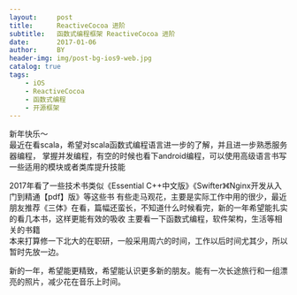 ```yaml
---
layout:     post
title:      ReactiveCocoa 进阶
subtitle:   函数式编程框架 ReactiveCocoa 进阶
date:       2017-01-06
author:     BY
header-img: img/post-bg-ios9-web.jpg
catalog: true
tags:
    - iOS
    - ReactiveCocoa
    - 函数式编程
    - 开源框架
---
```


新年快乐～  
最近在看scala，希望对scala函数式编程语言进一步的了解，并且进一步熟悉服务器编程， 掌握并发编程，有空的时候也看下android编程，可以使用高级语言书写一些适用的模块或者类库提升技能  
  
2017年看了一些技术书类似《Essential C++中文版》《Swifter》《Nginx开发从入门到精通【pdf】版》等这些书 有些走马观花，主要是实际工作中用的很少，最近朋友推荐《三体》在看，篇幅还蛮长，不知道什么时候看完，新的一年希望能扎实的看几本书，这样更能有效的吸收 主要看一下函数式编程，软件架构，生活等相关的书籍  
本来打算修一下北大的在职研，一般采用周六的时间，工作以后时间尤其少，所以暂时先放一边。
  
新的一年，希望能更精致，希望能认识更多新的朋友。能有一次长途旅行和一组漂亮的照片，减少花在音乐上时间。

    
	

 
